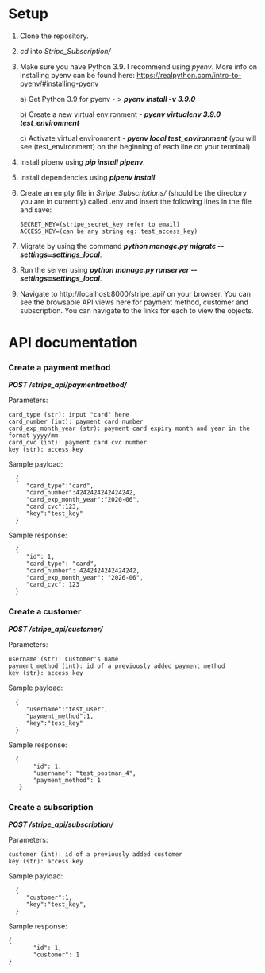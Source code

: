 # Setup 

1. Clone the repository. 
2. _cd_ into _Stripe_Subscription/_
3. Make sure you have Python 3.9. I recommend using _pyenv_. More info on installing pyenv can be found here: https://realpython.com/intro-to-pyenv/#installing-pyenv
   
   a) Get Python 3.9 for pyenv - > ***pyenv install -v 3.9.0***
   
   b) Create a new virtual environment - ***pyenv virtualenv 3.9.0 test_environment***
   
   c) Activate virtual environment - ***pyenv local test_environment***  (you will see (test_environment) on the beginning of each line on your terminal)
   
4. Install pipenv using ***pip install pipenv***.
5. Install dependencies using ***pipenv install***.
6. Create an empty file in _Stripe_Subscriptions/_ (should be the directory you are in currently) called .env and insert the following lines in the file and save:
   ```
   SECRET_KEY=(stripe_secret_key refer to email)
   ACCESS_KEY=(can be any string eg: test_access_key)
    ```
7. Migrate by using the command ***python manage.py migrate --settings=settings_local***.
8. Run the server using ***python manage.py runserver --settings=settings_local***.
9. Navigate to http://localhost:8000/stripe_api/ on your browser. You can see the browsable API views here for payment method, customer and subscription. You can navigate to the links for each to view the objects. 


# API documentation 
### Create a payment method 

***POST /stripe_api/paymentmethod/***

Parameters:

    card_type (str): input "card" here
    card_number (int): payment card number
    card_exp_month_year (str): payment card expiry month and year in the format yyyy/mm
    card_cvc (int): payment card cvc number
    key (str): access key 
   
Sample payload:

      {
         "card_type":"card",
         "card_number":4242424242424242,
         "card_exp_month_year":"2020-06",
         "card_cvc":123,
         "key":"test_key"
      }

Sample response:

      {
         "id": 1,
         "card_type": "card",
         "card_number": 4242424242424242,
         "card_exp_month_year": "2026-06",
         "card_cvc": 123
      }
   
### Create a customer 

***POST /stripe_api/customer/***

Parameters:

    username (str): Customer's name
    payment_method (int): id of a previously added payment method
    key (str): access key 

Sample payload:

      {
         "username":"test_user",
         "payment_method":1,
         "key":"test_key"
      }

Sample response:

      {
           "id": 1,
           "username": "test_postman_4",
           "payment_method": 1
       }
    
### Create a subscription

***POST /stripe_api/subscription/***

Parameters:

    customer (int): id of a previously added customer 
    key (str): access key

Sample payload:

      {
         "customer":1,
         "key":"test_key",
      }
      
Sample response:

    {
           "id": 1,
           "customer": 1
    }
